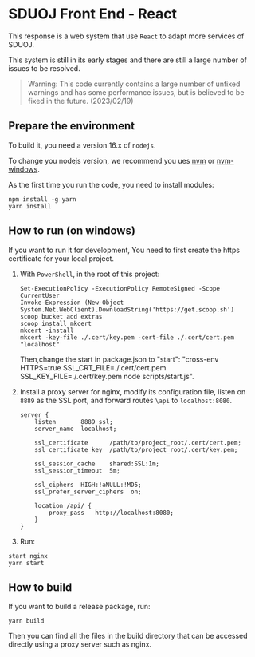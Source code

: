 # SDUOJ Front End - React

This response is a web system that use ``React`` to adapt more services of SDUOJ.

This system is still in its early stages and there are still a large number of issues to be resolved.

> Warning: This code currently contains a large number of unfixed warnings and has some performance issues, but is believed to be fixed in the future. (2023/02/19)


## Prepare the environment

To build it, you need a version 16.x of ``nodejs``.

To change you nodejs version, we recommend you ues [nvm](https://github.com/nvm-sh/nvm) or [nvm-windows](https://github.com/coreybutler/nvm-windows).

As the first time you run the code, you need to install modules:

```shell
npm install -g yarn
yarn install
```

## How to run (on windows)

If you want to run it for development, You need to first create 
the https certificate for your local project.

1.  With ``PowerShell``, in the root of this project:
    ```shell
    Set-ExecutionPolicy -ExecutionPolicy RemoteSigned -Scope CurrentUser
    Invoke-Expression (New-Object System.Net.WebClient).DownloadString('https://get.scoop.sh')
    scoop bucket add extras
    scoop install mkcert
    mkcert -install
    mkcert -key-file ./.cert/key.pem -cert-file ./.cert/cert.pem "localhost"
    ```
    Then,change the start in package.json to "start": "cross-env HTTPS=true SSL_CRT_FILE=./.cert/cert.pem   SSL_KEY_FILE=./.cert/key.pem node scripts/start.js".

2. Install a proxy server for nginx, modify its configuration file,
listen on ``8889`` as the SSL port, and forward routes ``\api`` to ``localhost:8080``.
    ```
    server {
        listen       8889 ssl;
        server_name  localhost;
    
        ssl_certificate      /path/to/project_root/.cert/cert.pem;
        ssl_certificate_key  /path/to/project_root/.cert/key.pem;
    
        ssl_session_cache    shared:SSL:1m;
        ssl_session_timeout  5m;
    
        ssl_ciphers  HIGH:!aNULL:!MD5;
        ssl_prefer_server_ciphers  on;
    
        location /api/ {
            proxy_pass   http://localhost:8080;
        }
    }
    ```
3. Run:

```shell
start nginx
yarn start
```

## How to build

If you want to build a release package, run:

```shell
yarn build
```
Then you can find all the files in the build directory that can be accessed directly using a proxy server such as nginx.
